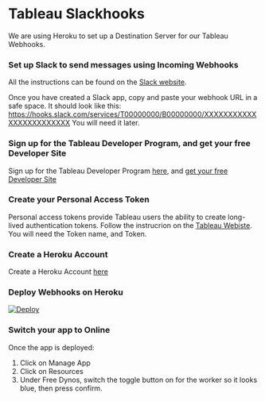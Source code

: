 # Tableau Slackhooks
We are using Heroku to set up a Destination Server for our Tableau Webhooks.

### Set up Slack to send messages using Incoming Webhooks
All the instructions can be found on the [Slack website](!https://api.slack.com/messaging/webhooks).

Once you have created a Slack app, copy and paste your webhook URL in a safe space. It should look like this: https://hooks.slack.com/services/T00000000/B00000000/XXXXXXXXXXXXXXXXXXXXXXXX You will need it later.

### Sign up for the Tableau Developer Program, and get your free Developer Site
Sign up for the Tableau Developer Program [here](!https://www.tableau.com/developer), and [get your free Developer Site](!https://www.tableau.com/developer/get-site)

### Create your Personal Access Token
Personal access tokens provide Tableau users the ability to create long-lived authentication tokens. Follow the instrucrion on the [Tableau Webiste](!https://help.tableau.com/current/server/en-us/security_personal_access_tokens.htm). You will need the Token name, and Token.

### Create a Heroku Account 
Create a Heroku Account [here](!https://signup.heroku.com/)

### Deploy Webhooks on Heroku
[![Deploy](https://www.herokucdn.com/deploy/button.svg)](https://heroku.com/deploy)

### Switch your app to Online
Once the app is deployed:
1. Click on Manage App
2. Click on Resources
3. Under Free Dynos, switch the toggle button on for the worker so it looks blue, then press confirm.



